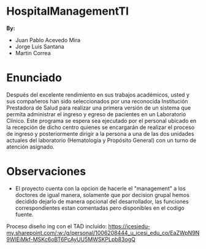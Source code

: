 # HospitalManagementTI

**By:**
* Juan Pablo Acevedo Mira
* Jorge Luis Santana
* Martin Correa

# Enunciado

Después del excelente rendimiento en sus trabajos académicos, usted y sus compañeros han sido seleccionados por una reconocida Institución Prestadora de Salud para realizar una primera versión de un sistema que permita administrar el ingreso y egreso de pacientes en un Laboratorio Clínico.
Este programa se espera sea ejecutado por el personal ubicado en la recepción de dicho centro quienes se encargarán de realizar el proceso de ingreso y posteriormente dirigir a la persona a una de las dos unidades actuales del laboratorio (Hematología y Propósito General) con un turno de atención asignado.

# Observaciones

* El proyecto cuenta con la opcion de hacerle el "management" a los doctores de igual manera, solamente que por decision grupal hemos decidido dejarlo de manera opcional del desarrollador, las funciones correspondientes estan comentadas pero disponibles en el codigo fuente.


Proceso diseño ing con el TAD incluido: https://icesiedu-my.sharepoint.com/:w:/g/personal/1006208444_u_icesi_edu_co/EaZWpN9N9WlEiMkf-MSKc6oBT6PcAyUU5MWSKPLpb83ogQ
